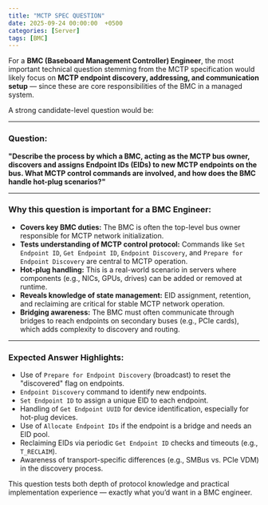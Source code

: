 ```yaml
---
title: "MCTP SPEC QUESTION"
date: 2025-09-24 00:00:00  +0500
categories: [Server]
tags: [BMC]
---
```


For a **BMC (Baseboard Management Controller) Engineer**, the most important technical question stemming from the MCTP specification would likely focus on **MCTP endpoint discovery, addressing, and communication setup** — since these are core responsibilities of the BMC in a managed system.

A strong candidate-level question would be:

---

### **Question:**
**"Describe the process by which a BMC, acting as the MCTP bus owner, discovers and assigns Endpoint IDs (EIDs) to new MCTP endpoints on the bus. What MCTP control commands are involved, and how does the BMC handle hot-plug scenarios?"**

---

### Why this question is important for a BMC Engineer:
- **Covers key BMC duties:** The BMC is often the top-level bus owner responsible for MCTP network initialization.
- **Tests understanding of MCTP control protocol:** Commands like `Set Endpoint ID`, `Get Endpoint ID`, `Endpoint Discovery`, and `Prepare for Endpoint Discovery` are central to MCTP operation.
- **Hot-plug handling:** This is a real-world scenario in servers where components (e.g., NICs, GPUs, drives) can be added or removed at runtime.
- **Reveals knowledge of state management:** EID assignment, retention, and reclaiming are critical for stable MCTP network operation.
- **Bridging awareness:** The BMC must often communicate through bridges to reach endpoints on secondary buses (e.g., PCIe cards), which adds complexity to discovery and routing.

---

### Expected Answer Highlights:
- Use of `Prepare for Endpoint Discovery` (broadcast) to reset the "discovered" flag on endpoints.
- `Endpoint Discovery` command to identify new endpoints.
- `Set Endpoint ID` to assign a unique EID to each endpoint.
- Handling of `Get Endpoint UUID` for device identification, especially for hot-plug devices.
- Use of `Allocate Endpoint IDs` if the endpoint is a bridge and needs an EID pool.
- Reclaiming EIDs via periodic `Get Endpoint ID` checks and timeouts (e.g., `T_RECLAIM`).
- Awareness of transport-specific differences (e.g., SMBus vs. PCIe VDM) in the discovery process.

This question tests both depth of protocol knowledge and practical implementation experience — exactly what you’d want in a BMC engineer.
